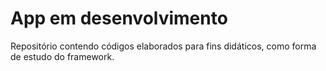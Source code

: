 # App em desenvolvimento

Repositório contendo códigos elaborados para fins didáticos, como forma de estudo do framework.

